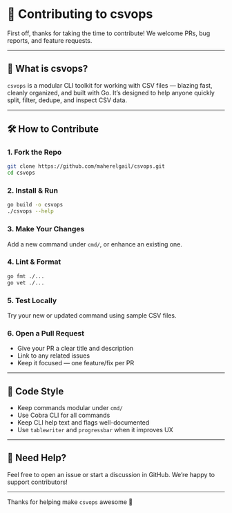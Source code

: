 # 🙌 Contributing to csvops

First off, thanks for taking the time to contribute! We welcome PRs, bug reports, and feature requests.

---

## 🧠 What is csvops?

`csvops` is a modular CLI toolkit for working with CSV files — blazing fast, cleanly organized, and built with Go. It’s designed to help anyone quickly split, filter, dedupe, and inspect CSV data.

---

## 🛠 How to Contribute

### 1. Fork the Repo

```bash
git clone https://github.com/maherelgail/csvops.git
cd csvops
```

### 2. Install & Run

```bash
go build -o csvops
./csvops --help
```

### 3. Make Your Changes

Add a new command under `cmd/`, or enhance an existing one.

### 4. Lint & Format

```bash
go fmt ./...
go vet ./...
```

### 5. Test Locally

Try your new or updated command using sample CSV files.

### 6. Open a Pull Request

- Give your PR a clear title and description
- Link to any related issues
- Keep it focused — one feature/fix per PR

---

## 🧪 Code Style

- Keep commands modular under `cmd/`
- Use Cobra CLI for all commands
- Keep CLI help text and flags well-documented
- Use `tablewriter` and `progressbar` when it improves UX

---

## 💬 Need Help?

Feel free to open an issue or start a discussion in GitHub. We’re happy to support contributors!

---

Thanks for helping make `csvops` awesome 🚀

